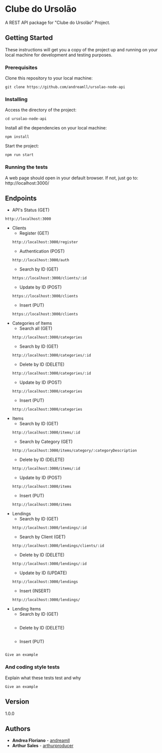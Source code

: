 # Clube do Ursolão

A REST API package for "Clube do Ursolão" Project.


## Getting Started

These instructions will get you a copy of the project up and running on your local machine for development and testing purposes.

### Prerequisites

Clone this repository to your local machine:

```
git clone https://github.com/andreamll/ursolao-node-api
```

### Installing

Access the directory of the project:

```
cd ursolao-node-api
```

Install all the dependencies on your local machine:

```
npm install
```

Start the project:

```
npm run start
```

### Running the tests

A web page should open in your default browser. If not, just go to: http://localhost:3000/


## Endpoints

- API's Status (GET)
```
http://localhost:3000
```
- Clients
  * Register (GET)
  ```
  http://localhost:3000/register
  ```
  * Authentication (POST)
  ```
  http://localhost:3000/auth
  ```
  * Search by ID (GET)
  ```
  https://localhost:3000/clients/:id
  ```
  * Update by ID (POST)
  ```
  https://localhost:3000/clients
  ```
  * Insert (PUT)
  ```
  https://localhost:3000/clients
  ```
- Categories of Items
  * Search all (GET)
  ```
  http://localhost:3000/categories
  ```
  * Search by ID (GET)
  ```
  http://localhost:3000/categories/:id
  ```
  * Delete by ID (DELETE)
  ```
  http://localhost:3000/categories/:id
  ```
  * Update by ID (POST)
  ```
  http://localhost:3000/categories
  ```
  * Insert (PUT)
  ```
  http://localhost:3000/categories
  ```
- Items
  * Search by ID (GET)
  ```
  http://localhost:3000/items/:id
  ```
  * Search by Category (GET)
  ```
  http://localhost:3000/items/category/:categoryDescription
  ```
  * Delete by ID (DELETE)
  ```
  http://localhost:3000/items/:id
  ```
  * Update by ID (POST)
  ```
  http://localhost:3000/items
  ```
  * Insert (PUT)
  ```
  http://localhost:3000/items
  ```
- Lendings
  * Search by ID (GET)
  ```
  http://localhost:3000/lendings/:id
  ```
  * Search by Client (GET)
  ```
  http://localhost:3000/lendings/clients/:id
  ```
  * Delete by ID (DELETE)
  ```
  http://localhost:3000/lendings/:id
  ```
  * Update by ID (UPDATE)
  ```
  http://localhost:3000/lendings
  ```
  * Insert (INSERT)
  ```
  http://localhost:3000/lendings/
  ```
- Lending Items
  * Search by ID (GET)
  ```
  ```
  * Delete by ID (DELETE)
  ```
  ```
  * Insert (PUT)
  ```
  ```

```
Give an example
```

### And coding style tests

Explain what these tests test and why

```
Give an example
```

## Version

1.0.0


## Authors

* **Andrea Floriano** - [andreamll](https://github.com/andreamll)
* **Arthur Sales** - [arthurproducer](https://github.com/arthurproducer)

